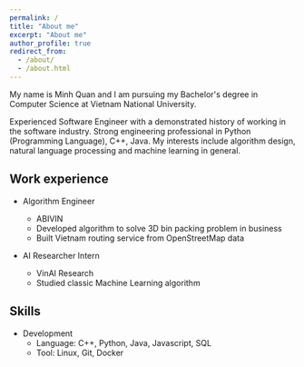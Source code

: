 ```yaml
---
permalink: /
title: "About me"
excerpt: "About me"
author_profile: true
redirect_from: 
  - /about/
  - /about.html
---
```


My name is Minh Quan and I am pursuing my Bachelor's degree in Computer Science at Vietnam National University.

Experienced Software Engineer with a demonstrated history of working in the software industry. Strong engineering professional in Python (Programming Language), C++, Java. My interests include algorithm design, natural language processing and machine learning in general.

Work experience
------
* Algorithm Engineer
  * ABIVIN
  * Developed algorithm to solve 3D bin packing problem in business
  * Built Vietnam routing service from OpenStreetMap data

* AI Researcher Intern
  * VinAI Research
  * Studied classic Machine Learning algorithm

Skills
------
* Development
  * Language: C++, Python, Java, Javascript, SQL
  * Tool: Linux, Git, Docker
